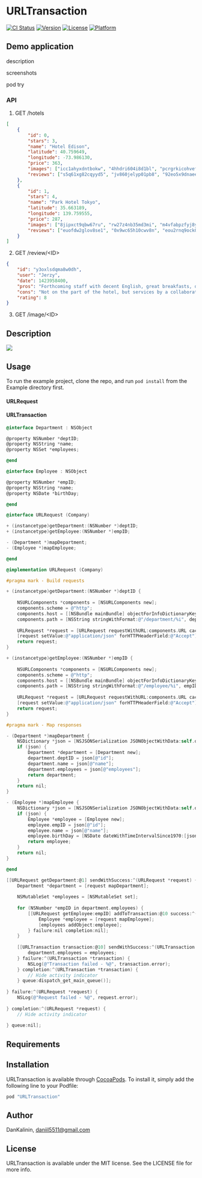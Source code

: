 # URLTransaction

[![CI Status](http://img.shields.io/travis/DanKalinin/URLTransaction.svg?style=flat)](https://travis-ci.org/DanKalinin/URLTransaction)
[![Version](https://img.shields.io/cocoapods/v/URLTransaction.svg?style=flat)](http://cocoapods.org/pods/URLTransaction)
[![License](https://img.shields.io/cocoapods/l/URLTransaction.svg?style=flat)](http://cocoapods.org/pods/URLTransaction)
[![Platform](https://img.shields.io/cocoapods/p/URLTransaction.svg?style=flat)](http://cocoapods.org/pods/URLTransaction)

## Demo application

description

screenshots

pod try

### API

1. GET /hotels
```json
[
    {
        "id": 0,
        "stars": 3,
        "name": "Hotel Edison",
        "latitude": 40.759649,
        "longitude": -73.986130,
        "price": 363,
        "images": ["icc1ahyxdntbokw", "4hhdri604i8d1bl", "pcrgrkicohvef7j"],
        "reviews": ["s5q61xg82cqyyd5", "jv860jelyp01pb8", "92eo5x9dnaee762"]
    },
    {
        "id": 1,
        "stars": 4,
        "name": "Park Hotel Tokyo",
        "latitude": 35.663189,
        "longitude": 139.759555,
        "price": 287,
        "images": ["8jipxct9qbw67ru", "rw27z4nb35md3mi", "m4vfabpzfyj8yy3"],
        "reviews": ["euofdw2glov8se1", "0x9wc65h10cwv8n", "eou2rnq9ock03bm"]
    }
]
```

2. GET /review/&lt;ID&gt;
```json
{
    "id": "y3oxlsdqma8w0dh",
    "user": "Jerzy",
    "date": 1423958400,
    "pros": "Forthcoming staff with decent English, great breakfasts, discreet service, clean room, nice relaxing view from the rooftop. Overall, hotel location in the neighborhood of Old Town whereas a bit off the beaches has many advantages.",
    "cons": "Not on the part of the hotel, but services by a collaborating tourist bureau could be better.",
    "rating": 8
}
```

3. GET /image/&lt;ID&gt;

## Description

![](https://www.dropbox.com/s/3y2c9nupbjdt3og/URLRequest.svg?raw=1)

## Usage

To run the example project, clone the repo, and run `pod install` from the Example directory first.

#### URLRequest

#### URLTransaction

```objective-c
@interface Department : NSObject

@property NSNumber *deptID;
@property NSString *name;
@property NSSet *employees;

@end
```

```objective-c
@interface Employee : NSObject

@property NSNumber *empID;
@property NSString *name;
@property NSDate *birthDay;

@end
```

```objective-c
@interface URLRequest (Company)

+ (instancetype)getDepartment:(NSNumber *)deptID;
+ (instancetype)getEmployee:(NSNumber *)empID;

- (Department *)mapDepartment;
- (Employee *)mapEmployee;

@end

@implementation URLRequest (Company)

#pragma mark - Build requests

+ (instancetype)getDepartment:(NSNumber *)deptID {
    
    NSURLComponents *components = [NSURLComponents new];
    components.scheme = @"http";
    components.host = [[NSBundle mainBundle] objectForInfoDictionaryKey:@"Host"];       // Make sense to add your host to Info.plist
    components.path = [NSString stringWithFormat:@"/department/%i", deptID.intValue];
    
    URLRequest *request = [URLRequest requestWithURL:components.URL cachePolicy:NSURLRequestReloadIgnoringLocalCacheData timeoutInterval:10.0];
    [request setValue:@"application/json" forHTTPHeaderField:@"Accept"];
    return request;
}

+ (instancetype)getEmployee:(NSNumber *)empID {
    
    NSURLComponents *components = [NSURLComponents new];
    components.scheme = @"http";
    components.host = [[NSBundle mainBundle] objectForInfoDictionaryKey:@"Host"];
    components.path = [NSString stringWithFormat:@"/employee/%i", empID.intValue];
    
    URLRequest *request = [URLRequest requestWithURL:components.URL cachePolicy:NSURLRequestReloadIgnoringLocalCacheData timeoutInterval:10.0];
    [request setValue:@"application/json" forHTTPHeaderField:@"Accept"];
    return request;
}

#pragma mark - Map responses

- (Department *)mapDepartment {
    NSDictionary *json = [NSJSONSerialization JSONObjectWithData:self.data options:0 error:nil];
    if (json) {
        Department *department = [Department new];
        department.deptID = json[@"id"];
        department.name = json[@"name"];
        department.employees = json[@"employees"];
        return department;
    }
    return nil;
}

- (Employee *)mapEmployee {
    NSDictionary *json = [NSJSONSerialization JSONObjectWithData:self.data options:0 error:nil];
    if (json) {
        Employee *employee = [Employee new];
        employee.empID = json[@"id"];
        employee.name = json[@"name"];
        employee.birthDay = [NSDate dateWithTimeIntervalSince1970:[json[@"dirthDay"] doubleValue]];
        return employee;
    }
    return nil;
}

@end
```

```objective-c
[[URLRequest getDepartment:@1] sendWithSuccess:^(URLRequest *request) {     // TRY:
    Department *department = [request mapDepartment];                       // Map response
                                                                            // Perform next request
    NSMutableSet *employees = [NSMutableSet set];
    
    for (NSNumber *empID in department.employees) {
        [[URLRequest getEmployee:empID] addToTransaction:@10 success:^(URLRequest *request) {   // Add to transaction with ID
            Employee *employee = [request mapEmployee];
            [employees addObject:employee];
        } failure:nil completion:nil];
    }
    
    [[URLTransaction transaction:@10] sendWithSuccess:^(URLTransaction *transaction) {          // Get transaction by ID & perform
        department.employees = employees;
    } failure:^(URLTransaction *transaction) {
        NSLog(@"Transaction failed - %@", transaction.error);
    } completion:^(URLTransaction *transaction) {
        // Hide activity indicator
    } queue:dispatch_get_main_queue()];
    
} failure:^(URLRequest *request) {                                          // CATCH:
    NSLog(@"Request failed - %@", request.error);                           // Process error
    
} completion:^(URLRequest *request) {                                       // FINALLY:
    // Hide activity indicator                                              // Perform cleanup
    
} queue:nil];
```

## Requirements

## Installation

URLTransaction is available through [CocoaPods](http://cocoapods.org). To install
it, simply add the following line to your Podfile:

```ruby
pod "URLTransaction"
```

## Author

DanKalinin, daniil5511@gmail.com

## License

URLTransaction is available under the MIT license. See the LICENSE file for more info.
